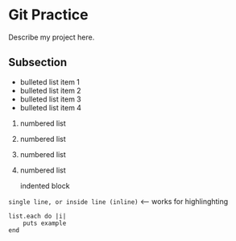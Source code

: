 # Git Practice 

Describe my project here.

## Subsection

* bulleted list item 1
* bulleted list item 2
* bulleted list item 3
* bulleted list item 4

1. numbered list
2. numbered list
3. numbered list
4. numbered list

    indented block


`single line, or inside line (inline)` <-- works for highlinghting


```
list.each do |i|
    puts example
end
```